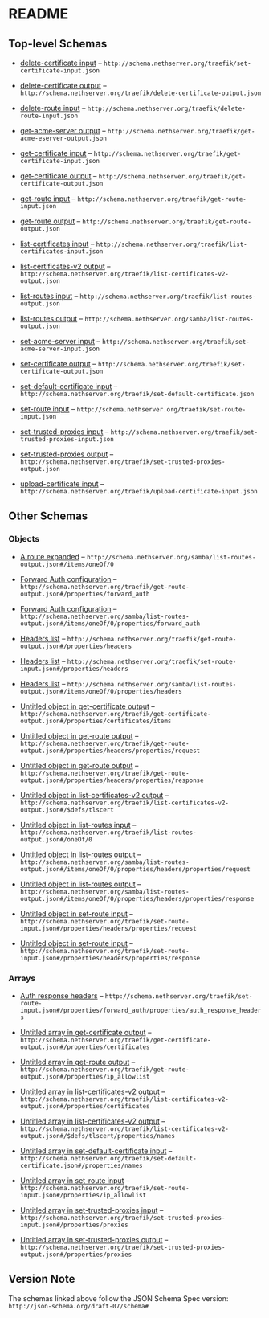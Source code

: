 # README

## Top-level Schemas

* [delete-certificate input](./set-certificate-input.md "Delete one or more TLS certificates matching the input") – `http://schema.nethserver.org/traefik/set-certificate-input.json`

* [delete-certificate output](./delete-certificate-output.md "JSON schema matching anything") – `http://schema.nethserver.org/traefik/delete-certificate-output.json`

* [delete-route input](./delete-route-input.md "Delete a HTTP route") – `http://schema.nethserver.org/traefik/delete-route-input.json`

* [get-acme-server output](./get-acme-eserver-output.md "Get ACME configuration") – `http://schema.nethserver.org/traefik/get-acme-eserver-output.json`

* [get-certificate input](./get-certificate-input.md "Get certificates matching the fqdn parameter") – `http://schema.nethserver.org/traefik/get-certificate-input.json`

* [get-certificate output](./get-certificate-output.md "Get one or more certificates for the given FQDN") – `http://schema.nethserver.org/traefik/get-certificate-output.json`

* [get-route input](./get-route-input.md "Get a configured route") – `http://schema.nethserver.org/traefik/get-route-input.json`

* [get-route output](./get-route-output.md "Show the configuration of a  HTTP route") – `http://schema.nethserver.org/traefik/get-route-output.json`

* [list-certificates input](./list-certificates-input.md "Placeholder, see bug NethServer/dev#7058") – `http://schema.nethserver.org/traefik/list-certificates-input.json`

* [list-certificates-v2 output](./list-certificates-v2-output.md "List the TLS certificates obtained by ACME or manually uploaded, with detailed attributes") – `http://schema.nethserver.org/traefik/list-certificates-v2-output.json`

* [list-routes input](./list-routes-output.md "Get a list of configured routes") – `http://schema.nethserver.org/traefik/list-routes-output.json`

* [list-routes output](./list-routes-output-1.md "Return a list of configured routes") – `http://schema.nethserver.org/samba/list-routes-output.json`

* [set-acme-server input](./set-acme-server-input.md "Set ACME configuration") – `http://schema.nethserver.org/traefik/set-acme-server-input.json`

* [set-certificate output](./set-certificate-output.md) – `http://schema.nethserver.org/traefik/set-certificate-output.json`

* [set-default-certificate input](./set-default-certificate.md "Change Traefik's configuration to obtain and enable a new default certificate with the required names") – `http://schema.nethserver.org/traefik/set-default-certificate.json`

* [set-route input](./set-route-input.md "Reserve a HTTP route") – `http://schema.nethserver.org/traefik/set-route-input.json`

* [set-trusted-proxies input](./set-trusted-proxies-input.md "Set the IP addresses that are trusted as front-end proxies") – `http://schema.nethserver.org/traefik/set-trusted-proxies-input.json`

* [set-trusted-proxies output](./set-trusted-proxies-output.md "Get the IP addresses that are trusted as front-end proxies") – `http://schema.nethserver.org/traefik/set-trusted-proxies-output.json`

* [upload-certificate input](./upload-certificate-input.md "Upload a certificate to be used by Traefik") – `http://schema.nethserver.org/traefik/upload-certificate-input.json`

## Other Schemas

### Objects

* [A route expanded](./list-routes-output-1-items-oneof-a-route-expanded.md) – `http://schema.nethserver.org/samba/list-routes-output.json#/items/oneOf/0`

* [Forward Auth configuration](./get-route-output-properties-forward-auth-configuration.md "If set enabled forwardAuth prop on traefik") – `http://schema.nethserver.org/traefik/get-route-output.json#/properties/forward_auth`

* [Forward Auth configuration](./list-routes-output-1-items-oneof-a-route-expanded-properties-forward-auth-configuration.md "If set enabled forwardAuth prop on traefik") – `http://schema.nethserver.org/samba/list-routes-output.json#/items/oneOf/0/properties/forward_auth`

* [Headers list](./get-route-output-properties-headers-list.md "Headers to add or remove from an HTTP's request or response") – `http://schema.nethserver.org/traefik/get-route-output.json#/properties/headers`

* [Headers list](./set-route-input-properties-headers-list.md "Headers to add or remove from an HTTP's request or response") – `http://schema.nethserver.org/traefik/set-route-input.json#/properties/headers`

* [Headers list](./list-routes-output-1-items-oneof-a-route-expanded-properties-headers-list.md "Headers to add or remove from an HTTP's request or response") – `http://schema.nethserver.org/samba/list-routes-output.json#/items/oneOf/0/properties/headers`

* [Untitled object in get-certificate output](./get-certificate-output-properties-certificates-items.md) – `http://schema.nethserver.org/traefik/get-certificate-output.json#/properties/certificates/items`

* [Untitled object in get-route output](./get-route-output-properties-headers-list-properties-request.md) – `http://schema.nethserver.org/traefik/get-route-output.json#/properties/headers/properties/request`

* [Untitled object in get-route output](./get-route-output-properties-headers-list-properties-response.md) – `http://schema.nethserver.org/traefik/get-route-output.json#/properties/headers/properties/response`

* [Untitled object in list-certificates-v2 output](./list-certificates-v2-output-defs-tlscert.md "TLS certificate object") – `http://schema.nethserver.org/traefik/list-certificates-v2-output.json#/$defs/tlscert`

* [Untitled object in list-routes input](./list-routes-output-oneof-0.md) – `http://schema.nethserver.org/traefik/list-routes-output.json#/oneOf/0`

* [Untitled object in list-routes output](./list-routes-output-1-items-oneof-a-route-expanded-properties-headers-list-properties-request.md) – `http://schema.nethserver.org/samba/list-routes-output.json#/items/oneOf/0/properties/headers/properties/request`

* [Untitled object in list-routes output](./list-routes-output-1-items-oneof-a-route-expanded-properties-headers-list-properties-response.md) – `http://schema.nethserver.org/samba/list-routes-output.json#/items/oneOf/0/properties/headers/properties/response`

* [Untitled object in set-route input](./set-route-input-properties-headers-list-properties-request.md) – `http://schema.nethserver.org/traefik/set-route-input.json#/properties/headers/properties/request`

* [Untitled object in set-route input](./set-route-input-properties-headers-list-properties-response.md) – `http://schema.nethserver.org/traefik/set-route-input.json#/properties/headers/properties/response`

### Arrays

* [Auth response headers](./set-route-input-properties-forward-auth-configuration-properties-auth-response-headers.md "A list of headers to be copied from backend response to the client") – `http://schema.nethserver.org/traefik/set-route-input.json#/properties/forward_auth/properties/auth_response_headers`

* [Untitled array in get-certificate output](./get-certificate-output-properties-certificates.md "List of certificates for FQDN, ordered by relevance (high first)") – `http://schema.nethserver.org/traefik/get-certificate-output.json#/properties/certificates`

* [Untitled array in get-route output](./get-route-output-properties-ip_allowlist.md "List of allowed client ip addresses, in CIDR format") – `http://schema.nethserver.org/traefik/get-route-output.json#/properties/ip_allowlist`

* [Untitled array in list-certificates-v2 output](./list-certificates-v2-output-properties-certificates.md) – `http://schema.nethserver.org/traefik/list-certificates-v2-output.json#/properties/certificates`

* [Untitled array in list-certificates-v2 output](./list-certificates-v2-output-defs-tlscert-properties-names.md) – `http://schema.nethserver.org/traefik/list-certificates-v2-output.json#/$defs/tlscert/properties/names`

* [Untitled array in set-default-certificate input](./set-default-certificate-properties-names.md) – `http://schema.nethserver.org/traefik/set-default-certificate.json#/properties/names`

* [Untitled array in set-route input](./set-route-input-properties-ip_allowlist.md "List of allowed client ip addresses, in CIDR format") – `http://schema.nethserver.org/traefik/set-route-input.json#/properties/ip_allowlist`

* [Untitled array in set-trusted-proxies input](./set-trusted-proxies-input-properties-proxies.md) – `http://schema.nethserver.org/traefik/set-trusted-proxies-input.json#/properties/proxies`

* [Untitled array in set-trusted-proxies output](./set-trusted-proxies-output-properties-proxies.md) – `http://schema.nethserver.org/traefik/set-trusted-proxies-output.json#/properties/proxies`

## Version Note

The schemas linked above follow the JSON Schema Spec version: `http://json-schema.org/draft-07/schema#`
